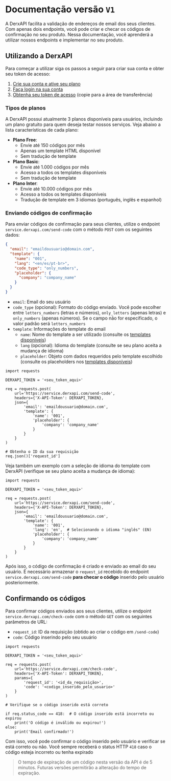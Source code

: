# Documentação versão `V1`

A DerxAPI facilita a validação de endereços de email dos seus clientes. Com apenas dois endpoints, você pode criar e checar os códigos de confirmação no seu produto. Nessa documentação, você aprenderá a utilizar nossos endpoints e implementar no seu produto.

## Utilizando a DerxAPI

Para começar a utilizar siga os passos a seguir para criar sua conta e obter seu token de acesso:

1. [Crie sua conta e ative seu plano](https://derxapi.com/register)
2. [Faça login na sua conta](https://derxapi.com/login)
3. [Obtenha seu token de acesso](https://derxapi.com/token) (copie para a área de transferência)

### Tipos de planos

A DerxAPI possui atualmente 3 planos disponíveis para usuários, incluindo um plano gratuito para quem deseja testar nossos serviços. Veja abaixo a lista características de cada plano:

- **Plano Free**:
  - Envie até 150 códigos por mês
  - Apenas um template HTML disponível
  - Sem tradução de template
- **Plano Basic**:
  - Envie até 1.000 códigos por mês
  - Acesso a todos os templates disponíveis
  - Sem tradução de template
- **Plano Inter**:
  - Envie até 10.000 códigos por mês
  - Acesso a todos os templates disponíveis
  - Tradução de template em 3 idiomas (português, inglês e espanhol)

### Enviando códigos de confirmação

Para enviar códigos de confirmação para seus clientes, utilize o endpoint `service.derxapi.com/send-code` com o método `POST` com os seguintes dados:

```json
{
  "email": "emaildousuario@domain.com",
  "template": {
    "name": "001",
    "lang": "<en/es/pt-br>",
    "code_type": "only_numbers",
    "placeholder": {
      "company": "company_name"
    }
  } 
}
```

- `email`: Email do seu usuário
- `code_type` (opcional): Formato do código enviado. Você pode escolher entre `letters_numbers` (letras e números), `only_letters` (apenas letras) e `only_numbers` (apenas números). Se o campo não for especificado, o valor padrão será `letters_numbers`
- `template`: Informações do template do email
  - `name`: Nome do template a ser utilizado (consulte os [templates disponíveis](https://github.com/firlast/derxapi-docs/blob/main/docs/templates.md))
  - `lang` (opcional): Idioma do template (consulte se seu plano aceita a mudança de idioma)
  - `placeholder`: Objeto com dados requeridos pelo template escolhido (consulte os placeholders nos [templates disponíveis](https://github.com/firlast/derxapi-docs/blob/main/docs/templates.md))

```python3
import requests

DERXAPI_TOKEN = '<seu_token_aqui>'

req = requests.post(
    url='https://service.derxapi.com/send-code',
    headers={'X-API-Token': DERXAPI_TOKEN},
    json={
        'email': 'emaildousuario@domain.com',
        'template': {
            'name': '001',
            'placeholder': {
                'company': 'company_name'
            }
        } 
    }
)

# Obtenha o ID da sua requisição
req.json()['request_id']
```

Veja também um exemplo com a seleção de idioma do template com DerxAPI (verifique se seu plano aceita a mudança de idioma):

```python3
import requests

DERXAPI_TOKEN = '<seu_token_aqui>'

req = requests.post(
    url='https://service.derxapi.com/send-code',
    headers={'X-API-Token': DERXAPI_TOKEN},
    json={
        'email': 'emaildousuario@domain.com',
        'template': {
            'name': '001',
            'lang': 'en',  # Selecionando o idioma "inglês" (EN)
            'placeholder': {
                'company': 'company_name'
            }
        } 
    }
)
```

Após isso, o código de confirmação é criado e enviado ao email do seu usuário. É necessário armazenar o `request_id` recebido do endpoint `service.derxapi.com/send-code` **para checar o código** inserido pelo usuário posteriormente.

## Confirmando os códigos

Para confirmar códigos enviados aos seus clientes, utilize o endpoint `service.derxapi.com/check-code` com o método `GET` com os seguintes parâmetros de URL:

- `request_id`: ID da requisição (obtido ao criar o código em `/send-code`)
- `code`: Código inserindo pelo seu usuário

```python3
import requests

DERXAPI_TOKEN = '<seu_token_aqui>'

req = requests.post(
    url='https://service.derxapi.com/check-code',
    headers={'X-API-Token': DERXAPI_TOKEN},
    params={
        'request_id': '<id_da_requisição>',
        'code': '<codigo_inserido_pelo_usuario>'
    }
)

# Verifique se o código inserido está correto

if req.status_code == 418:  # O código inserido está incorreto ou expirou
    print('O código é inválido ou expirou!')
else:
    print('Email confirmado!')
```

Com isso, você pode confirmar o código inserido pelo usuário e verificar se está correto ou não. Você sempre receberá o status HTTP `418` caso o código esteja incorreto ou tenha expirado

> O tempo de expiração de um código nesta versão da API é de 5 minutos. Futuras versões permitirão a alteração do tempo de expiração.
